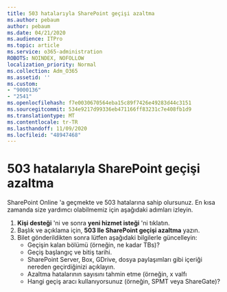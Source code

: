 ```yaml
---
title: 503 hatalarıyla SharePoint geçişi azaltma
ms.author: pebaum
author: pebaum
ms.date: 04/21/2020
ms.audience: ITPro
ms.topic: article
ms.service: o365-administration
ROBOTS: NOINDEX, NOFOLLOW
localization_priority: Normal
ms.collection: Adm_O365
ms.assetid: ''
ms.custom:
- "9000136"
- "2541"
ms.openlocfilehash: f7e0030670564eba15c89f7426e49283d44c3151
ms.sourcegitcommit: 534e9217d99336eb471166ff83231c7e408fb1d9
ms.translationtype: MT
ms.contentlocale: tr-TR
ms.lasthandoff: 11/09/2020
ms.locfileid: "48947468"
---
```

# <a name="sharepoint-migration-throttling-with-503-errors"></a>503 hatalarıyla SharePoint geçişi azaltma

SharePoint Online 'a geçmekte ve 503 hatalarına sahip olursunuz. En kısa zamanda size yardımcı olabilmemiz için aşağıdaki adımları izleyin.

1. **Kişi desteği** 'ni ve sonra **yeni hizmet isteği** 'ni tıklatın.
2. Başlık ve açıklama için, **503 Ile SharePoint geçişi azaltma** yazın.
3. Bilet gönderildikten sonra lütfen aşağıdaki bilgilerle güncelleyin:
    - Geçişin kalan bölümü (örneğin, ne kadar TBs)?
    - Geçiş başlangıç ve bitiş tarihi.
    - SharePoint Server, Box, GDrive, dosya paylaşımları gibi içeriği nereden geçirdiğinizi açıklayın.
    - Azaltma hatalarının sayısını tahmin etme (örneğin, x valfı
    - Hangi geçiş aracı kullanıyorsunuz (örneğin, SPMT veya ShareGate)?
